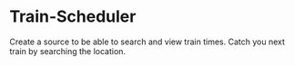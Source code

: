 # Train-Scheduler
Create a source to be able to search and view train times. Catch you next train by searching the location.
